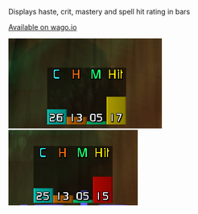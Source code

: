 Displays haste, crit, mastery and spell hit rating in bars

[Available on wago.io](https://wago.io/TvZKZZM-y)

![screenshot 1](assets/screenshot1.png "screenshot 1")
![screenshot 2](assets/screenshot2.png "screenshot 2")